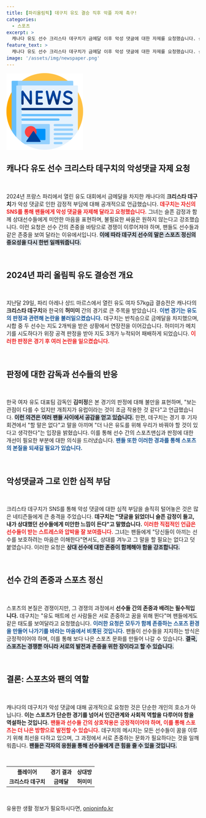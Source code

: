 ```yaml
---
title: [파리올림픽] 데구치 유도 결승 직후 악플 자제 촉구!
categories:
  - 스포츠
excerpt: >
  캐나다 유도 선수 크리스타 데구치가 금메달 이후 악성 댓글에 대한 자제를 요청했습니다. 상대 선수에 대한 존중과 긍정적인 응원을 강조하며, 모든 운동선수는 서로를 존중한다는 메시지를 전했는데요. 팬들의 과격한 반응이 논란을 일으키고 있습니다.
feature_text: >
  캐나다 유도 선수 크리스타 데구치가 금메달 이후 악성 댓글에 대한 자제를 요청했습니다. 상대 선수에 대한 존중과 긍정적인 응원을 강조하며, 모든 운동선수는 서로를 존중한다는 메시지를 전했는데요. 팬들의 과격한 반응이 논란을 일으키고 있습니다.
image: '/assets/img/newspaper.png'
---
```


<p><img src="/assets/img/newspaper.png" alt="kimp 속보" /></p>

<h2 data-ke-size="size26">캐나다 유도 선수 크리스타 데구치의 악성댓글 자제 요청</h2>

<p data-ke-size="size16">&nbsp;</p>

<p>2024년 프랑스 파리에서 열린 유도 대회에서 금메달을 차지한 캐나다의 <b>크리스타 데구치</b>가 악성 댓글로 인한 감정적 부담에 대해 공개적으로 언급했습니다. <b><span style="color: #ee2323;">데구치는 자신의 SNS를 통해 팬들에게 악성 댓글을 자제해 달라고 요청했습니다.</span></b> 그녀는 슬픈 감정과 함께 상대선수들에게 미안한 마음을 표현하며, 불필요한 싸움은 원하지 않는다고 강조했습니다. 이런 요청은 선수 간의 존중을 바탕으로 경쟁이 이루어져야 하며, 팬들도 선수들과 같은 존중을 보여 달라는 이유에서입니다. <b><span style="background-color: #21538527;">이에 따라 데구치 선수의 말은 스포츠 정신의 중요성을 다시 한번 일깨워줍니다.</span></b> </p>

<p data-ke-size="size16">&nbsp;</p>

<h2 data-ke-size="size26">2024년 파리 올림픽 유도 결승전 개요</h2>

<p data-ke-size="size16">&nbsp;</p>

<p>지난달 29일, 파리 아레나 샹드 마르스에서 열린 유도 여자 57kg급 결승전은 캐나다의 <b>크리스타 데구치</b>와 한국의 <b>허미미</b> 간의 경기로 큰 주목을 받았습니다. <b><span style="color: #1a5490;">이번 경기는 유도의 판정과 관련해 논란을 불러일으켰습니다.</span></b> 데구치는 반칙승으로 금메달을 차지했으며, 시합 중 두 선수는 지도 2개씩을 받은 상황에서 연장전을 이어갔습니다. 허미미가 메치기를 시도하다가 위장 공격 판정을 받아 지도 3개가 누적되어 패배하게 되었습니다. <b><span style="color: #ee2323;">이러한 판정은 경기 후 여러 논란을 일으켰습니다.</span></b> </p>

<p data-ke-size="size16">&nbsp;</p>

<h2 data-ke-size="size26">판정에 대한 감독과 선수들의 반응</h2>

<p data-ke-size="size16">&nbsp;</p>

<p>한국 여자 유도 대표팀 감독인 <b>김미정</b>은 본 경기의 판정에 대해 불만을 표현하며, "보는 관점이 다를 수 있지만 개최지가 유럽이라는 것이 조금 작용한 것 같다"고 언급했습니다. <b><span style="background-color: #21538527;">이런 의견은 여러 팬들 사이에서 공감을 얻고 있습니다.</span></b> 한편, 데구치는 경기 후 기자회견에서 "할 말은 없다"고 말을 아끼며 "더 나은 유도를 위해 우리가 바꿔야 할 것이 있다고 생각한다"는 입장을 밝혔습니다. 이를 통해 선수 간의 스포츠맨십과 판정에 대한 개선이 필요한 부분에 대한 의식을 드러냈습니다. <b><span style="color: #1a5490;">팬들 또한 이러한 경과를 통해 스포츠의 본질을 되새길 필요가 있습니다.</span></b></p>

<p data-ke-size="size16">&nbsp;</p>

<h2 data-ke-size="size26">악성댓글과 그로 인한 심적 부담</h2>

<p data-ke-size="size16">&nbsp;</p>

<p>크리스타 데구치가 SNS를 통해 악성 댓글에 대한 심적 부담을 솔직히 털어놓은 것은 많은 네티즌들에게 큰 충격을 주었습니다. <b>데구치는 "댓글을 읽었더니 슬픈 감정이 들고, 내가 상대했던 선수들에게 미안한 느낌이 든다"고 말했습니다.</b> <b><span style="color: #ee2323;">이러한 직접적인 언급은 선수들이 받는 스트레스와 압박을 잘 보여줍니다.</span></b> 그녀는 팬들에게 "당신들이 아끼는 선수를 보호하려는 마음은 이해한다"면서도, 상대를 겨누고 그 말을 할 필요는 없다고 덧붙였습니다. 이러한 요청은 <b><span style="background-color: #21538527;">상대 선수에 대한 존중이 함께해야 함을 강조합니다.</span></b> </p>

<p data-ke-size="size16">&nbsp;</p>

<h2 data-ke-size="size26">선수 간의 존중과 스포츠 정신</h2>

<p data-ke-size="size16">&nbsp;</p>

<p>스포츠의 본질은 경쟁이지만, 그 경쟁의 과정에서 <b>선수들 간의 존중과 배려는 필수적입니다.</b> 데구치는 "유도 매트에 선 사람들은 서로 존중하고 꿈을 위해 뛴다"며 팬들에게도 같은 태도를 보여달라고 요청했습니다. <b><span style="color: #1a5490;">이러한 요청은 모두가 함께 존중하는 스포츠 환경을 만들어 나가기를 바라는 마음에서 비롯된 것입니다.</span></b> 팬들이 선수들을 지지하는 방식은 긍정적이어야 하며, 이를 통해 보다 나은 스포츠 문화를 만들어 나갈 수 있습니다. <b><span style="background-color: #21538527;">결국, 스포츠는 경쟁뿐 아니라 서로의 발전과 존중을 위한 장이라고 할 수 있습니다.</span></b></p>

<p data-ke-size="size16">&nbsp;</p>

<h2 data-ke-size="size26">결론: 스포츠와 팬의 역할</h2>

<p data-ke-size="size16">&nbsp;</p>

<p>캐나다의 데구치가 악성 댓글에 대해 공개적으로 요청한 것은 단순한 개인의 호소가 아닙니다. <b>이는 스포츠가 단순한 경기를 넘어서 인간관계와 사회적 역할을 다루어야 함을 역설하는 것입니다.</b> <b><span style="color: #ee2323;">팬들과 선수들 간의 상호작용은 긍정적이어야 하며, 이를 통해 스포츠는 더 나은 방향으로 발전할 수 있습니다.</span></b> 데구치의 메시지는 모든 선수들이 꿈을 이루기 위해 최선을 다하고 있으며, 그 과정에서 서로 존중하는 문화가 필요하다는 것을 일깨워줍니다. <b><span style="background-color: #21538527;">팬들은 각자의 응원을 통해 선수들에게 큰 힘을 줄 수 있을 것입니다.</span></b></p>

<p data-ke-size="size16">&nbsp;</p>

<table style="width: 100%; border-collapse: collapse;">
    <tr>
        <th style="text-align: center;">플레이어</th>
        <th style="text-align: center;">경기 결과</th>
        <th style="text-align: center;">상대방</th>
    </tr>
    <tr>
        <td style="text-align: center; height: 17px;"><b>크리스타 데구치</b></td>
        <td style="text-align: center; height: 17px;"><b>금메달</b></td>
        <td style="text-align: center; height: 17px;"><b>허미미</b></td>
    </tr>
</table>

<p data-ke-size="size16">&nbsp;</p>
유용한 생활 정보가 필요하시다면, <a href="https://onioninfo.kr" rel="dofollow">onioninfo.kr</a>


